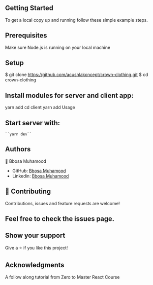 ## Getting Started
To get a local copy up and running follow these simple example steps.

## Prerequisites
Make sure Node.js is running on your local machine

## Setup
$ git clone https://github.com/acushlakoncept/crown-clothing.git
$ cd crown-clothing

## Install modules for server and client app:

yarn add
cd client
yarn add
Usage

## Start server with:

    ``yarn dev``

## Authors
👤 Bbosa Muhamood

- GitHub: [Bbosa Muhamood](https://github.com/bmuhamood)
- Linkedin: [Bbosa Muhamood](https://www.linkedin.com/in/bbosa-muhamood-06845576)

## 🤝 Contributing
Contributions, issues and feature requests are welcome!

## Feel free to check the issues page.

## Show your support
Give a ⭐️ if you like this project!

## Acknowledgments
A follow along tutorial from Zero to Master React Course
